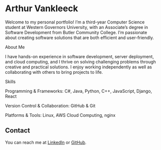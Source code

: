 # Arthur Vankleeck

Welcome to my personal portfolio! I’m a third-year Computer Science student at Western Governors University, with an Associate’s degree in Software Development from Butler Community College. I’m passionate about creating software solutions that are both efficient and user-friendly.

About Me

I have hands-on experience in software development, server deployment, and cloud computing, and I thrive on solving challenging problems through creative and practical solutions. I enjoy working independently as well as collaborating with others to bring projects to life.

Skills

Programming & Frameworks: C#, Java, Python, C++, JavaScript, Django, React

Version Control & Collaboration: GitHub & Git

Platforms & Tools: Linux, AWS Cloud Computing, nginx

## Contact
You can reach me at [LinkedIn](https://www.linkedin.com/in/arthur-vankleeck-841b57263) or [GitHub](https://github.com/vankleeck).
